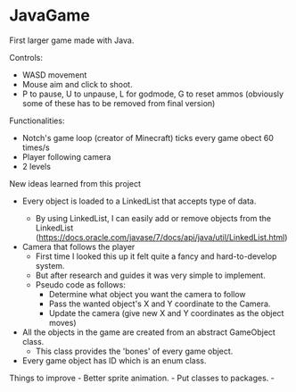 # JavaGame
First larger game made with Java.

Controls:
- WASD movement
- Mouse aim and click to shoot.
- P to pause, U to unpause, L for godmode, G to reset ammos (obviously some of these has to be removed from final version)


Functionalities:

  - Notch's game loop (creator of Minecraft) ticks every game obect 60 times/s
  - Player following camera
  - 2 levels
  
  
  
New ideas learned from this project
  - Every object is loaded to a LinkedList that accepts <GameObject> type of data.
    -  By using LinkedList, I can easily add or remove objects from the LinkedList (https://docs.oracle.com/javase/7/docs/api/java/util/LinkedList.html)
  - Camera that follows the player
    - First time I looked this up it felt quite a fancy and hard-to-develop system.
    - But after research and guides it was very simple to implement.
    - Pseudo code as follows:
      - Determine what object you want the camera to follow
      - Pass the wanted object's X and Y coordinate to the Camera.
      - Update the camera (give new X and Y coordinates as the object moves)
  - All the objects in the game are created from an abstract GameObject class.
    - This class provides the 'bones' of every game object.
  - Every game object has ID which is an enum class. 
  
  
  
  Things to improve
    - Better sprite animation.
    - Put classes to packages.
    - 
